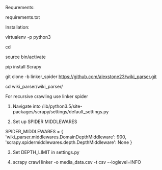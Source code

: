 Requrements:

requirements.txt

Installation:

virtualenv -p python3 <env>

cd <env>

source bin/activate

pip install Scrapy

git clone -b linker_spider https://github.com/alexstone23/wiki_parser.git

cd wiki_parser/wiki_parser/

For recursive crawling use linker spider

1) Navigate into <env>/lib/python3.5/site-packages/scrapy/settings/default_settings.py

2) Set up SPIDER MIDDLEWARES

SPIDER_MIDDLEWARES = {
    'wiki_parser.middlewares.DomainDepthMiddleware': 900,
    'scrapy.spidermiddlewares.depth.DepthMiddleware': None
}


3) Set DEPTH_LIMIT in settings.py

4) scrapy crawl linker -o media_data.csv -t csv --loglevel=INFO




